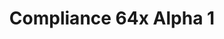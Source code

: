 ---
layout: post
title: Compliance 64x Alpha 1
permalink: /compliance64x/A1
header-img: https://database.faithfulpack.net/images/website/posts/64x/A1.jpg

long_text: The first public alpha of Compliance 64x is here! The sheer amount of added textures is too large to be listed here, so instead have a small preview screenshot. <br><br> <strong>DISCLAIMER:</strong> As indicated by the Alpha tag, this version very work-in-progress, and as such contains a lot of placeholder textures. It is not the final look of the pack; many textures will have to be edited to match the general stylistic direction of the pack. <br><br> Stay tuned for future updates!

main_changelog: article/compliance64x/changelog

download:
  - Java - 1.16.5 (GitHub):
    - https://github.com/Faithful-Resource-Pack/Faithful-Java-64x/releases/download/A1/Compliance.64x.-.1.16.5.-.A1.zip
---